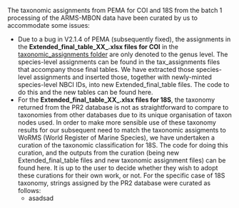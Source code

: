 The taxonomic assignments from PEMA for COI and 18S from the batch 1 processing of the ARMS-MBON data have been curated by us to accommodate some issues:
*  Due to a bug in V2.1.4 of PEMA (subsequently fixed), the assignments in the **Extended_final_table_XX_.xlsx files for COI** in the [taxonomic_assignments folder](https://github.com/arms-mbon/data_workspace/tree/main/analysis_data/from_pema/processing_batch1/taxonomic_assignments) are only denoted to the genus level. The species-level assignments can be found in the tax_assignments files that accompany those final tables. We have extracted those species-level assignments and inserted those, together with newly-minted species-level NBCI IDs, into new Extended_final_table files. The code to do this and the new tables can be found here.
*  For the **Extended_final_table_XX_.xlsx files for 18S**, the taxonomy returned from the PR2 database is not as straightforward to compare to taxonomies from other databases due to its unique organisation of taxon nodes used. In order to make more sensible use of these taxonomy results for our subsequent need to match the taxonomic assigments to WoRMS (World Register of Marine Species), we have undertaken a curation of the taxonomic classification for 18S. The code for doing this curation, and the outputs from the curation (being new Extended_final_table files and new taxonomic assignment files) can be found here. It is up to the user to decide whether they wish to adopt these curations for their own work, or not. For the specific case of 18S taxonomy, strings assigned by the PR2 database were curated as follows:
   *  asadsad
